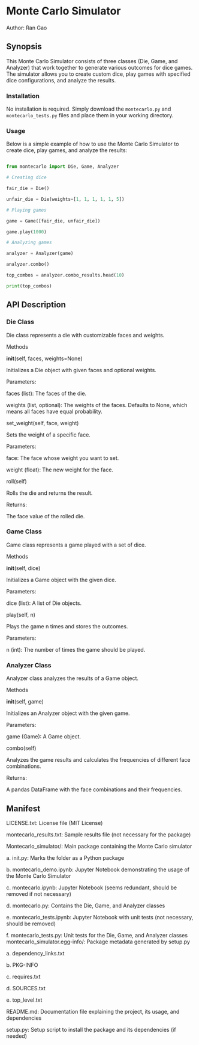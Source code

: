 
# Monte Carlo Simulator

Author: Ran Gao

## Synopsis

This Monte Carlo Simulator consists of three classes (Die, Game, and Analyzer) that work together to generate various outcomes for dice games. The simulator allows you to create custom dice, play games with specified dice configurations, and analyze the results.

### Installation

No installation is required. Simply download the `montecarlo.py` and `montecarlo_tests.py` files and place them in your working directory.

### Usage

Below is a simple example of how to use the Monte Carlo Simulator to create dice, play games, and analyze the results:

```python

from montecarlo import Die, Game, Analyzer

# Creating dice

fair_die = Die()

unfair_die = Die(weights=[1, 1, 1, 1, 1, 5])

# Playing games

game = Game([fair_die, unfair_die])

game.play(1000)

# Analyzing games

analyzer = Analyzer(game)

analyzer.combo()

top_combos = analyzer.combo_results.head(10)

print(top_combos)


```



## API Description 

### Die Class

Die class represents a die with customizable faces and weights.

Methods

__init__(self, faces, weights=None)

Initializes a Die object with given faces and optional weights.

Parameters:

faces (list): The faces of the die. 

weights (list, optional): The weights of the faces. Defaults to None, which means all faces have equal probability.

set_weight(self, face, weight)

Sets the weight of a specific face.

Parameters:   

face: The face whose weight you want to set.  

weight (float): The new weight for the face.
    
roll(self)

Rolls the die and returns the result.

Returns:

The face value of the rolled die.



### Game Class

Game class represents a game played with a set of dice.

Methods

__init__(self, dice)

Initializes a Game object with the given dice.

Parameters:

dice (list): A list of Die objects.

play(self, n)

Plays the game n times and stores the outcomes.

Parameters:

n (int): The number of times the game should be played.
    
    
### Analyzer Class

Analyzer class analyzes the results of a Game object.

Methods

__init__(self, game)

Initializes an Analyzer object with the given game.

Parameters:

game (Game): A Game object.

combo(self)

Analyzes the game results and calculates the frequencies of different face combinations.

Returns:

A pandas DataFrame with the face combinations and their frequencies.




## Manifest

LICENSE.txt: License file (MIT License)

montecarlo_results.txt: Sample results file (not necessary for the package)

Montecarlo_simulator/: Main package containing the Monte Carlo simulator

a. init.py: Marks the folder as a Python package

b. montecarlo_demo.ipynb: Jupyter Notebook demonstrating the usage of the Monte Carlo Simulator

c. montecarlo.ipynb: Jupyter Notebook (seems redundant, should be removed if not necessary)

d. montecarlo.py: Contains the Die, Game, and Analyzer classes

e. montecarlo_tests.ipynb: Jupyter Notebook with unit tests (not necessary, should be removed)

f. montecarlo_tests.py: Unit tests for the Die, Game, and Analyzer classes
montecarlo_simulator.egg-info/: Package metadata generated by setup.py

a. dependency_links.txt

b. PKG-INFO

c. requires.txt

d. SOURCES.txt

e. top_level.txt

README.md: Documentation file explaining the project, its usage, and dependencies

setup.py: Setup script to install the package and its dependencies (if needed)

